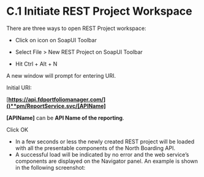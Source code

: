 # **C.1 Initiate REST Project Workspace**

There are three ways to open REST Project workspace:

- Click on  icon on SoapUI Toolbar



- Select File > New REST Project on SoapUI Toolbar
- Hit Ctrl + Alt + N

A new window will prompt for entering URI.

Initial URI: 

[**https://api.fdportfoliomanager.com/]()**pm/ReportService.svc/[APIName]**

**[APIName]** can be **API Name of the reporting**.


Click OK

- In a few seconds or less the newly created REST project will be loaded with all the presentable components of the North Boarding API. 
- A successful load will be indicated by no error and the web service’s components are displayed on the Navigator panel. An example is shown in the following screenshot:

